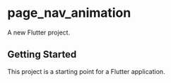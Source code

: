 # page_nav_animation

A new Flutter project.

## Getting Started

This project is a starting point for a Flutter application.


